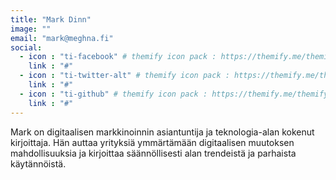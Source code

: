```yaml
---
title: "Mark Dinn"
image: ""
email: "mark@meghna.fi"
social:
  - icon : "ti-facebook" # themify icon pack : https://themify.me/themify-icons
    link : "#"
  - icon : "ti-twitter-alt" # themify icon pack : https://themify.me/themify-icons
    link : "#"
  - icon : "ti-github" # themify icon pack : https://themify.me/themify-icons
    link : "#"
---
```


Mark on digitaalisen markkinoinnin asiantuntija ja teknologia-alan kokenut kirjoittaja. Hän auttaa yrityksiä ymmärtämään digitaalisen muutoksen mahdollisuuksia ja kirjoittaa säännöllisesti alan trendeistä ja parhaista käytännöistä.
